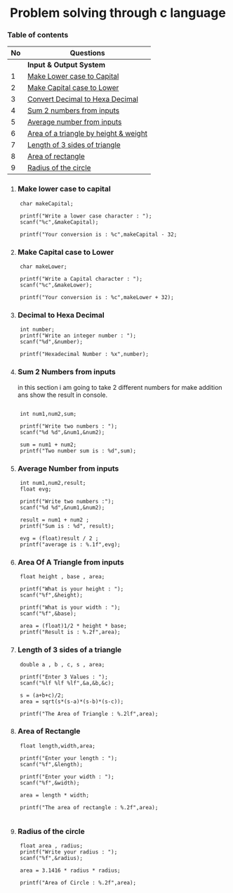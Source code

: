 <h1 align="center">Problem solving through c language</h1>

<h3>Table of contents </h3>

| No | Questions | 
| --- | --- |
|| **Input & Output System** | 
| 1 | [Make Lower case to Capital](#make-lower-case-to-capital) | 
| 2 | [Make Capital case to Lower](#make-capital-case-to-lower)|
| 3 | [Convert Decimal to Hexa Decimal](#decimal-to-hexa-decimal)|
| 4 | [Sum 2 numbers from inputs](#sum-2-numbers-from-inputs)|
| 5 | [Average number from inputs](#average-number-from-inputs)|
| 6 | [Area of a triangle by height & weight](#area-of-a-triangle-from-inputs)|
| 7 | [Length of 3 sides of triangle](#length-of-3-sides-of-a-triangle ) | 
| 8 | [Area of rectangle ](#area-of-rectangle) | 
| 9 | [Radius of the circle](#radius-of-the-circle) | 





1. ###  Make lower case to capital
```
    char makeCapital;
    
    printf("Write a lower case character : ");
    scanf("%c",&makeCapital);
    
    printf("Your conversion is : %c",makeCapital - 32;
 ```   
    
    
2. ### Make Capital case to Lower 
```
    char makeLower;
    
    printf("Write a Capital character : ");
    scanf("%c",&makeLower);
    
    printf("Your conversion is : %c",makeLower + 32);
```    

3. ### Decimal to Hexa Decimal 
```
    int number;
    printf("Write an integer number : ");
    scanf("%d",&number);

    printf("Hexadecimal Number : %x",number);
```



4. ### Sum 2 Numbers from inputs 
    in this section i am going to take 2 different numbers for make addition ans show the result in console.  
```

    int num1,num2,sum;
    
    printf("Write two numbers : ");
    scanf("%d %d",&num1,&num2);

    sum = num1 + num2;
    printf("Two number sum is : %d",sum);

```

5. ### Average Number from inputs 

```
    int num1,num2,result;
    float evg;
    
    printf("Write two numbers :");
    scanf("%d %d",&num1,&num2);

    result = num1 + num2 ;
    printf("Sum is : %d", result);

    evg = (float)result / 2 ;
    printf("average is : %.1f",evg);
```
    
6. ### Area Of A Triangle from inputs 

```
    float height , base , area;
    
    printf("What is your height : ");
    scanf("%f",&height);
    
    printf("What is your width : ");
    scanf("%f",&base);
    
    area = (float)1/2 * height * base;
    printf("Result is : %.2f",area);
```

7. ### Length of 3 sides of a triangle 


```
    double a , b , c, s , area;
    
    printf("Enter 3 Values : ");
    scanf("%lf %lf %lf",&a,&b,&c);

    s = (a+b+c)/2;
    area = sqrt(s*(s-a)*(s-b)*(s-c));

    printf("The Area of Triangle : %.2lf",area);
```

8. ### Area of Rectangle 

```
    float length,width,area;

    printf("Enter your length : ");
    scanf("%f",&length);

    printf("Enter your width : ");
    scanf("%f",&width);

    area = length * width;

    printf("The area of rectangle : %.2f",area);
    
```


9. ### Radius of the circle 


```
    float area , radius;
    printf("Write your radius : ");
    scanf("%f",&radius);

    area = 3.1416 * radius * radius;

    printf("Area of Circle : %.2f",area);
```

